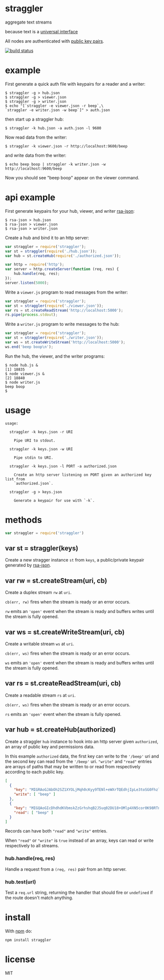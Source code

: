 # straggler

aggregate text streams

because text is a [universal interface](https://en.wikipedia.org/wiki/Unix_philosophy#McIlroy:_A_Quarter_Century_of_Unix)

All nodes are authenticated with
[public key pairs](https://github.com/substack/secure-peer).

[![build status](https://secure.travis-ci.org/substack/straggler.png)](http://travis-ci.org/substack/straggler)

# example

First generate a quick auth file with keypairs for a reader and a writer:

```
$ straggler -g > hub.json
$ straggler -g > viewer.json
$ straggler -g > writer.json
$ echo "[`straggler -e viewer.json -r beep`,\
`straggler -e writer.json -w beep`]" > auth.json
```

then start up a straggler hub:

```
$ straggler -k hub.json -a auth.json -l 9600
```

Now read data from the writer:

```
$ straggler -k viewer.json -r http://localhost:9600/beep
```

and write data from the writer:

```
$ echo beep boop | straggler -k writer.json -w http://localhost:9600/beep
```

Now you should see "beep boop" appear on the viewer command.

# api example

First generate keypairs for your hub, viewer, and writer
[rsa-json](https://github.com/substack/rsa-json):

```
$ rsa-json > hub.json
$ rsa-json > viewer.json
$ rsa-json > writer.json
```

Create a hub and bind it to an http server:

``` js
var straggler = require('straggler');
var st = straggler(require('./hub.json'));
var hub = st.createHub(require('./authorized.json'));

var http = require('http');
var server = http.createServer(function (req, res) {
    hub.handle(req, res);
});
server.listen(5000);
```

Write a `viewer.js` program to read messages from the writer:

``` js
var straggler = require('straggler');
var st = straggler(require('./viewer.json'));
var rs = st.createReadStream('http://localhost:5000');
rs.pipe(process.stdout);
```

Write a `writer.js` program to write messages to the hub:

``` js
var straggler = require('straggler');
var st = straggler(require('./writer.json'));
var ws = st.createWriteStream('http://localhost:5000');
ws.end('beep boop\n');
```

Run the hub, the viewer, and the writer programs:

```
$ node hub.js &
[1] 18835
$ node viewer.js &
[2] 18840
$ node writer.js
beep boop
$ 
```

# usage

```
usage:

  straggler -k keys.json -r URI
 
    Pipe URI to stdout.
 
  straggler -k keys.json -w URI
 
    Pipe stdin to URI.
 
  straggler -k keys.json -l PORT -a authorized.json
 
    Create an http server listening on PORT given an authorized key list from
    `authorized.json`.
 
  straggler -g > keys.json

    Generate a keypair for use with `-k`.

```

# methods

``` js
var straggler = require('straggler')
```

## var st = straggler(keys)

Create a new stragger instance `st` from `keys`, a public/private keypair
generated by [rsa-json](https://github.com/substack/rsa-json).

## var rw = st.createStream(uri, cb)

Create a duplex stream `rw` at `uri`.

`cb(err, rw)` fires when the stream is ready or an error occurs.

`rw` emits an `'open'` event when the stream is ready and buffers writes until
the stream is fully opened.

## var ws = st.createWriteStream(uri, cb)

Create a writable stream `ws` at `uri`.

`cb(err, ws)` fires when the stream is ready or an error occurs.

`ws` emits an `'open'` event when the stream is ready and buffers writes until
the stream is fully opened.

## var rs = st.createReadStream(uri, cb)

Create a readable stream `rs` at `uri`.

`cb(err, ws)` fires when the stream is ready or an error occurs.

`rs` emits an `'open'` event when the stream is fully opened.

## var hub = st.createHub(authorized)

Create a straggler `hub` instance to hook into an http server given
`authorized`, an array of public key and permissions data.

In this example `authorized` data, the first key can write to the `'/beep'` uri
and the second key can read from the `'/beep'` uri. `"write"` and `"read"`
entries are arrays of paths that may be written to or read from respectively
according to each public key.

``` json
[
  {
    "key": "MIGRAoGJAbOh2SZ1XYOLjMqh0cKyy9TENl+eWXrTQEdhjIpLe3toSG0Fhzlxtvg/jDz7I1MKrloqIxyfmLVhNs5CXEmiYWhvNcrXQG6FPNeUlGd5yp0JHF75LJkN2Ai4sG98EJvdaFrGFp5MPPycSdWtv2dX/mtaHWWmoAi2w+vPENE7T5SH4+XkWywY6xkCAwEAAQ==",
    "write": [ "beep" ]
  },
  {
    "key": "MIGQAoGIcDhdhdKVbmskZzGrhshqB2J5uq02DU18+OMlp4XN5cor0K98RTnc0TB6pvKinrtwx7/UMY4Zs+u/GZUcukoDmCgRkSnLV0pQO0EJMgx9Yok4ghTcM0smQgtWWe6H38ExKvOFqNcWJeKV3CwqSU/BJF/EeU1iH+p6MeF5mPGuMtmXmNfqqFgQ5wIDAQAB",
    "read": [ "beep" ]
  }
]
```

Records can have both `"read"` and `"write"` entries.

When `"read"` or `"write"` is `true` instead of an array, keys can read or write
respectively to all streams.

###  hub.handle(req, res)

Handle a request from a `(req, res)` pair from an http server.

### hub.test(url)

Test a `req.url` string, returning the handler that should fire or `undefined`
if the route doesn't match anything.

# install

With [npm](https://npmjs.org) do:

```
npm install straggler
```

# license

MIT
